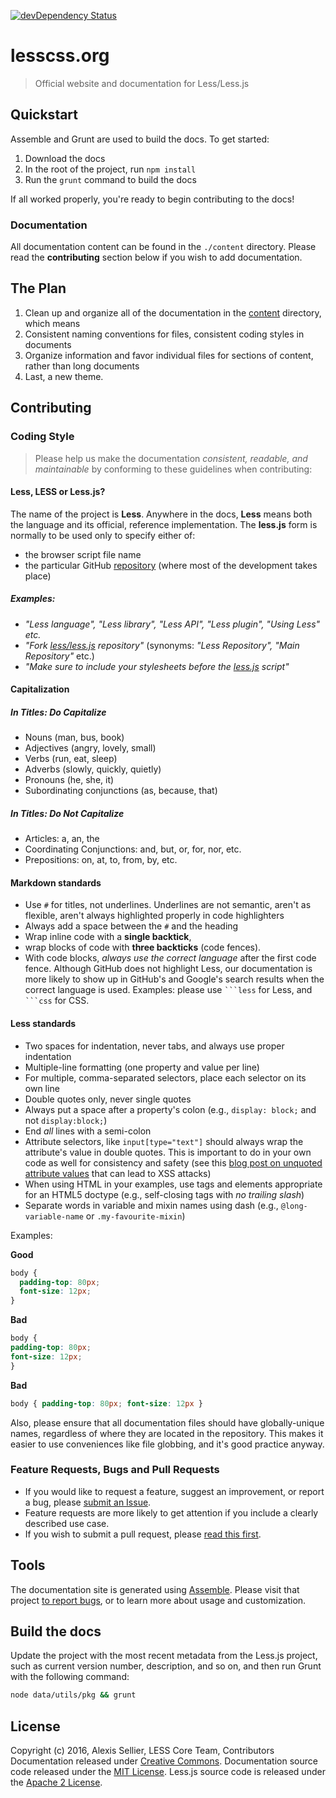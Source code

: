 [![devDependency Status](https://david-dm.org/less/less-docs/dev-status.svg)](https://david-dm.org/less/less-docs#info=devDependencies)

# lesscss.org

> Official website and documentation for Less/Less.js

## Quickstart

Assemble and Grunt are used to build the docs. To get started:

1. Download the docs
2. In the root of the project, run `npm install`
3. Run the `grunt` command to build the docs

If all worked properly, you're ready to begin contributing to the docs!

### Documentation

All documentation content can be found in the `./content` directory. Please read the **contributing** section below if you wish to add documentation.

## The Plan

1. Clean up and organize all of the documentation in the [content](./content) directory, which means
2. Consistent naming conventions for files, consistent coding styles in documents
3. Organize information and favor individual files for sections of content, rather than long documents
4. Last, a new theme.


## Contributing
### Coding Style
> Please help us make the documentation _consistent, readable, and maintainable_ by conforming to these guidelines when contributing:

#### Less, LESS or Less.js?

The name of the project is **Less**. Anywhere in the docs, **Less** means both the language and its official, reference implementation.
The **less.js** form is normally to be used only to specify either of:
* the browser script file name
* the particular GitHub [repository](https://github.com/less/less.js) (where most of the development takes place)

##### Examples:
- *"Less language", "Less library", "Less API", "Less plugin", "Using Less" etc.*
- *"Fork [less/less.js](https://github.com/less/less.js) repository"* (synonyms: *"Less Repository", "Main Repository"* etc.)
- *"Make sure to include your stylesheets before the [less.js](https://github.com/less/less.js/blob/v2.7.2/dist) script"*


#### Capitalization

##### In Titles: Do Capitalize

* Nouns (man, bus, book)
* Adjectives (angry, lovely, small)
* Verbs (run, eat, sleep)
* Adverbs (slowly, quickly, quietly)
* Pronouns (he, she, it)
* Subordinating conjunctions (as, because, that)

##### In Titles: Do Not Capitalize

* Articles: a, an, the
* Coordinating Conjunctions: and, but, or, for, nor, etc.
* Prepositions: on, at, to, from, by, etc.

#### Markdown standards

* Use `#` for titles, not underlines. Underlines are not semantic, aren't as flexible, aren't always highlighted properly in code highlighters
* Always add a space between the `#` and the heading
* Wrap inline code with a **single backtick**,
* wrap blocks of code with **three backticks** (code fences).
* With code blocks, _always use the correct language_ after the first code fence. Although GitHub does not highlight Less, our documentation is more likely to show up in GitHub's and Google's search results when the correct language is used. Examples: please use <code>\`\`\`less</code> for Less, and <code>\`\`\`css</code> for CSS.

#### Less standards

* Two spaces for indentation, never tabs, and always use proper indentation
* Multiple-line formatting (one property and value per line)
* For multiple, comma-separated selectors, place each selector on its own line
* Double quotes only, never single quotes
* Always put a space after a property's colon (e.g., `display: block;` and not `display:block;`)
* End _all_ lines with a semi-colon
* Attribute selectors, like `input[type="text"]` should always wrap the attribute's value in double quotes. This is important to do in your own code as well for consistency and safety (see this [blog post on unquoted attribute values](http://mathiasbynens.be/notes/unquoted-attribute-values) that can lead to XSS attacks)
* When using HTML in your examples, use tags and elements appropriate for an HTML5 doctype (e.g., self-closing tags with _no trailing slash_)
* Separate words in variable and mixin names using dash (e.g., `@long-variable-name` or `.my-favourite-mixin`)

Examples:

**Good**

```css
body {
  padding-top: 80px;
  font-size: 12px;
}
```

**Bad**

```css
body {
padding-top: 80px;
font-size: 12px;
}
```

**Bad**

```css
body { padding-top: 80px; font-size: 12px }
```

Also, please ensure that all documentation files should have globally-unique names, regardless of where they are located in the repository. This makes it easier to use conveniences like file globbing, and it's good practice anyway.

### Feature Requests, Bugs and Pull Requests

* If you would like to request a feature, suggest an improvement, or report a bug, please [submit an Issue](https://github.com/less/less.js/issues?state=open).
* Feature requests are more likely to get attention if you include a clearly described use case.
* If you wish to submit a pull request, please [read this first](https://github.com/less/less.js/blob/master/CONTRIBUTING.md).

## Tools

The documentation site is generated using [Assemble](http://assemble.io). Please visit that project [to report bugs](https://github.com/assemble/assemble/issues?state=open), or to learn more about usage and customization.

## Build the docs

Update the project with the most recent metadata from the Less.js project, such as current version number, description, and so on, and then run Grunt with the following command:

```bash
node data/utils/pkg && grunt
```

## License
Copyright (c) 2016, Alexis Sellier, LESS Core Team, Contributors
Documentation released under [Creative Commons](./LICENSE-CC).
Documentation source code released under the [MIT License](./LICENSE-MIT).
Less.js source code is released under the [Apache 2 License](https://github.com/less/less.js/blob/master/LICENSE).
